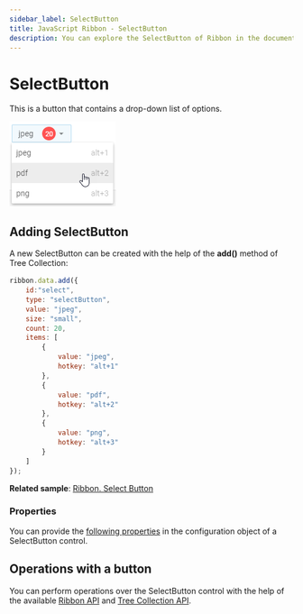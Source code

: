 ```yaml
---
sidebar_label: SelectButton
title: JavaScript Ribbon - SelectButton 
description: You can explore the SelectButton of Ribbon in the documentation of the DHTMLX JavaScript UI library. Browse developer guides and API reference, try out code examples and live demos, and download a free 30-day evaluation version of DHTMLX Suite 7.
---
```


# SelectButton

This is a button that contains a drop-down list of options.

![DHX Select Button](../assets/ribbon/select_button.png)

## Adding SelectButton

A new SelectButton can be created with the help of the **add()** method of Tree Collection:

~~~js
ribbon.data.add({
	id:"select",
	type: "selectButton",
    value: "jpeg",
    size: "small",
    count: 20,
    items: [
    	{
        	value: "jpeg",
            hotkey: "alt+1"
        },
        {
            value: "pdf",
            hotkey: "alt+2"
        },
        {
            value: "png",
            hotkey: "alt+3"
        }
	]
});
~~~

**Related sample**: [Ribbon. Select Button](https://snippet.dhtmlx.com/5acqc24m)

### Properties

You can provide the [following properties](ribbon/api/api_selectbutton_properties.md) in the configuration object of a SelectButton control.

## Operations with a button

You can perform operations over the SelectButton control with the help of the available [Ribbon API](ribbon/api/api_overview.md) and [Tree Collection API](tree_collection/index.md).
